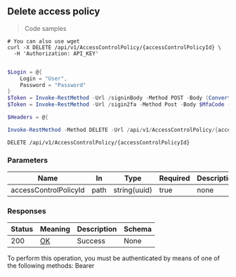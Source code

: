 
## Delete access policy

<a id="opIdDelete"></a>

> Code samples

```shell
# You can also use wget
curl -X DELETE /api/v1/AccessControlPolicy/{accessControlPolicyId} \
  -H 'Authorization: API_KEY'

```

```powershell

$Login = @{
    Login = "User",
    Password = "Password"
}
$Token = Invoke-RestMethod -Url /signinBody -Method POST -Body (ConvertTo-Json $Login)
$Token = Invoke-RestMethod -Url /sigin2fa -Method Post -Body $MfaCode -Headers @{Authorization: "Bearer $Token"}

$Headers = @{

Invoke-RestMethod -Method DELETE -Url /api/v1/AccessControlPolicy/{accessControlPolicyId}
```

`DELETE /api/v1/AccessControlPolicy/{accessControlPolicyId}`

<h3 id="delete-access-policy-parameters">Parameters</h3>

|Name|In|Type|Required|Description|
|---|---|---|---|---|
|accessControlPolicyId|path|string(uuid)|true|none|

<h3 id="delete-access-policy-responses">Responses</h3>

|Status|Meaning|Description|Schema|
|---|---|---|---|
|200|[OK](https://tools.ietf.org/html/rfc7231#section-6.3.1)|Success|None|

<aside class="warning">
To perform this operation, you must be authenticated by means of one of the following methods:
Bearer
</aside>


